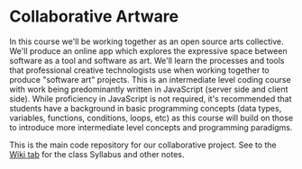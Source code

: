 # Collaborative Artware

In this course we'll be working together as an open source arts collective. We'll produce an online app which explores the expressive space between software as a tool and software as art. We'll learn the processes and tools that professional creative technologists use when working together to produce "software art" projects. This is an intermediate level coding course with work being predominantly written in JavaScript (server side and client side). While proficiency in JavaScript is not required, it's recommended that students have a background in basic programming concepts (data types, variables, functions, conditions, loops, etc) as this course will build on those to introduce more intermediate level concepts and programming paradigms.

This is the main code repository for our collaborative project. See to the [Wiki tab](https://github.com/net-art-uchicago/collaborative-artware/wiki) for the class Syllabus and other notes.

